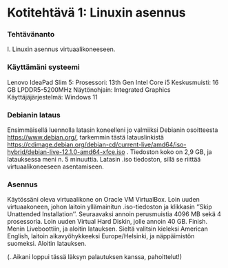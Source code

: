 # Kotitehtävä 1: Linuxin asennus

### Tehtävänanto
I.	Linuxin asennus virtuaalikoneeseen.

### Käyttämäni systeemi
Lenovo IdeaPad Slim 5:
Prosessori: 13th Gen Intel Core i5
Keskusmuisti: 16 GB LPDDR5-5200MHz
Näytönohjain: Integrated Graphics
Käyttäjäjärjestelmä: Windows 11

### Debianin lataus
Ensimmäisellä luennolla latasin koneelleni jo valmiiksi Debianin osoitteesta https://www.debian.org/, tarkemmin tästä latauslinkistä https://cdimage.debian.org/debian-cd/current-live/amd64/iso-hybrid/debian-live-12.1.0-amd64-xfce.iso . Tiedoston koko on 2,9 GB, ja latauksessa meni n. 5 minuuttia. Latasin .iso tiedoston, sillä se riittää virtuaalikoneeseen asentamiseen. 

### Asennus
Käytössäni oleva virtuaalikone on Oracle VM VirtualBox. 
Loin uuden virtuaakoneen, johon laitoin yllämainitun .iso-tiedoston ja klikkasin ‘’Skip Unattended Installation’’. Seuraavaksi annoin perusmuistia 4096 MB sekä 4 prosessoria. Loin uuden Virtual Hard Diskin, jolle annoin 40 GB. Finish.
Menin Liveboottiin, ja aloitin latauksen. Sieltä valitsin kieleksi American English, laitoin aikavyöhykkeeksi Europe/Helsinki, ja näppäimistön suomeksi. Aloitin latauksen. 

(..Aikani loppui tässä läksyn palautuksen kanssa, pahoittelut!) 
